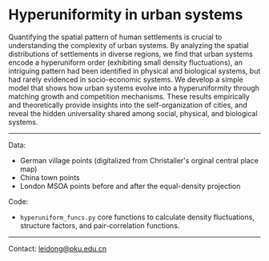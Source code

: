 # Hyperuniformity in urban systems

Quantifying the spatial pattern of human settlements is crucial to understanding the complexity of urban systems. By analyzing the spatial distributions of settlements in diverse regions, we find that urban systems encode a hyperuniform order (exhibiting small density fluctuations), an intriguing pattern had been identified in physical and biological systems, but had rarely evidenced in socio-economic systems. We develop a simple model that shows how urban systems evolve into a hyperuniformity through matching growth and competition mechanisms. These results empirically and theoretically provide insights into the self-organization of cities, and reveal the hidden universality shared among social, physical, and biological systems.

***

Data:
- German village points (digitalized from Christaller's orginal central place map)
- China town points
- London MSOA points before and after the equal-density projection

Code:
- `hyperuniform_funcs.py` core functions to calculate density fluctuations, structure factors, and pair-correlation functions.


***
Contact: leidong@pku.edu.cn
